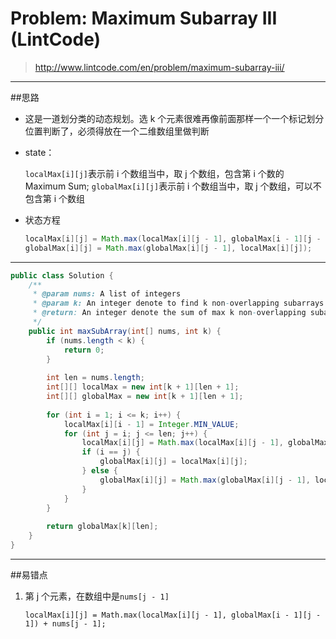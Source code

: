 # Problem: Maximum Subarray III (LintCode)


> http://www.lintcode.com/en/problem/maximum-subarray-iii/

--------
##思路
* 这是一道划分类的动态规划。选 k 个元素很难再像前面那样一个一个标记划分位置判断了，必须得放在一个二维数组里做判断
* state：
  
  ```localMax[i][j]```表示前 i 个数组当中，取 j 个数组，包含第 i 个数的 Maximum Sum;
  ```globalMax[i][j]```表示前 i 个数组当中，取 j 个数组，可以不包含第 i 个数组
* 状态方程

  ```java
  localMax[i][j] = Math.max(localMax[i][j - 1], globalMax[i - 1][j - 1]) + nums[j - 1];
  globalMax[i][j] = Math.max(globalMax[i][j - 1], localMax[i][j]);
  ```
-----------
```java
public class Solution {
    /**
     * @param nums: A list of integers
     * @param k: An integer denote to find k non-overlapping subarrays
     * @return: An integer denote the sum of max k non-overlapping subarrays
     */
    public int maxSubArray(int[] nums, int k) {
        if (nums.length < k) {
            return 0;
        }
        
        int len = nums.length;
        int[][] localMax = new int[k + 1][len + 1];
        int[][] globalMax = new int[k + 1][len + 1];
        
        for (int i = 1; i <= k; i++) {
            localMax[i][i - 1] = Integer.MIN_VALUE;
            for (int j = i; j <= len; j++) {
                localMax[i][j] = Math.max(localMax[i][j - 1], globalMax[i - 1][j - 1]) + nums[j - 1];
                if (i == j) {
                    globalMax[i][j] = localMax[i][j];
                } else {
                    globalMax[i][j] = Math.max(globalMax[i][j - 1], localMax[i][j]);
                }
            }
        }
        
        return globalMax[k][len];
    }
}

```
--------
##易错点

1. 第 j 个元素，在数组中是```nums[j - 1]```

   ```localMax[i][j] = Math.max(localMax[i][j - 1], globalMax[i - 1][j - 1]) + nums[j - 1];```































